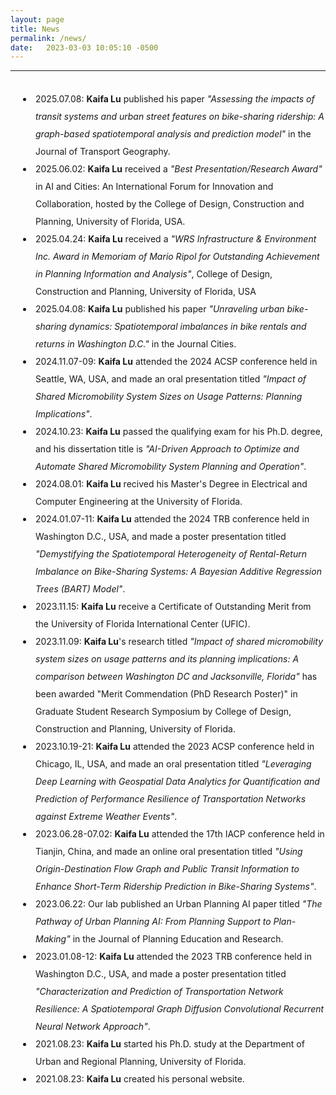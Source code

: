 ```yaml
---
layout: page
title: News
permalink: /news/
date:   2023-03-03 10:05:10 -0500
---
```

-----------
<br>
<style>
      p1 {
        line-height: 2;
      }
      li {
        padding-left: 40px;
        line-height: 2;
        text-indent: -20px;
      }
    </style>
<li>2025.07.08: <b>Kaifa Lu</b> published his paper <em>"Assessing the impacts of transit systems and urban street features on bike-sharing ridership: A graph-based spatiotemporal analysis and prediction model"</em> in the Journal of Transport Geography.</li>
<li>2025.06.02: <b>Kaifa Lu</b> received a <em>"Best Presentation/Research Award"</em> in AI and Cities: An International Forum for Innovation and Collaboration, hosted by the College of Design, Construction and Planning, University of Florida, USA.</li>
<li>2025.04.24: <b>Kaifa Lu</b> received a <em>"WRS Infrastructure & Environment Inc. Award in Memoriam of Mario Ripol for Outstanding Achievement in Planning Information and Analysis"</em>, College of Design, Construction and Planning, University of Florida, USA</li>
<li>2025.04.08: <b>Kaifa Lu</b> published his paper <em>"Unraveling urban bike-sharing dynamics: Spatiotemporal imbalances in bike rentals and returns in Washington D.C."</em> in the Journal Cities.</li>
<li>2024.11.07-09: <b>Kaifa Lu</b> attended the 2024 ACSP conference held in Seattle, WA, USA, and made an oral presentation titled <em>"Impact of Shared Micromobility System Sizes on Usage Patterns: Planning Implications"</em>.</li>
<li>2024.10.23: <b>Kaifa Lu</b> passed the qualifying exam for his Ph.D. degree, and his dissertation title is <em>"AI-Driven Approach to Optimize and Automate Shared Micromobility System Planning and Operation"</em>.</li>
<li>2024.08.01: <b>Kaifa Lu</b> recived his Master's Degree in Electrical and Computer Engineering at the University of Florida.</li>
<li>2024.01.07-11: <b>Kaifa Lu</b> attended the 2024 TRB conference held in Washington D.C., USA, and made a poster presentation titled <em>"Demystifying the Spatiotemporal Heterogeneity of Rental-Return Imbalance on Bike-Sharing Systems: A Bayesian Additive Regression Trees (BART) Model"</em>.</li>
<li>2023.11.15: <b>Kaifa Lu</b> receive a Certificate of Outstanding Merit from the University of Florida International Center (UFIC).</li>
<li>2023.11.09: <b>Kaifa Lu</b>'s research titled <em>"Impact of shared micromobility system sizes on usage patterns and its planning implications: A comparison between Washington DC and Jacksonville, Florida"</em> has been awarded "Merit Commendation (PhD Research Poster)" in Graduate Student Research Symposium by College of Design, Construction and Planning, University of Florida.</li>
<li>2023.10.19-21: <b>Kaifa Lu</b> attended the 2023 ACSP conference held in Chicago, IL, USA, and made an oral presentation titled <em>"Leveraging Deep Learning with Geospatial Data Analytics for Quantification and Prediction of Performance Resilience of Transportation Networks against Extreme Weather Events"</em>.</li>
<li>2023.06.28-07.02: <b>Kaifa Lu</b> attended the 17th IACP conference held in Tianjin, China, and made an online oral presentation titled <em>"Using Origin-Destination Flow Graph and Public Transit Information to Enhance Short-Term Ridership Prediction in Bike-Sharing Systems"</em>.</li>
<li> 2023.06.22: Our lab published an Urban Planning AI paper titled <em>"The Pathway of Urban Planning AI: From Planning Support to Plan-Making"</em> in the Journal of Planning Education and Research.
<li>2023.01.08-12: <b>Kaifa Lu</b> attended the 2023 TRB conference held in Washington D.C., USA, and made a poster presentation titled <em>"Characterization and Prediction of Transportation Network Resilience: A Spatiotemporal Graph Diffusion Convolutional Recurrent Neural Network Approach"</em>.</li>
<li>2021.08.23: <b>Kaifa Lu</b> started his Ph.D. study at the Department of Urban and Regional Planning, University of Florida.</li>
<li>2021.08.23: <b>Kaifa Lu</b> created his personal website.</li>
